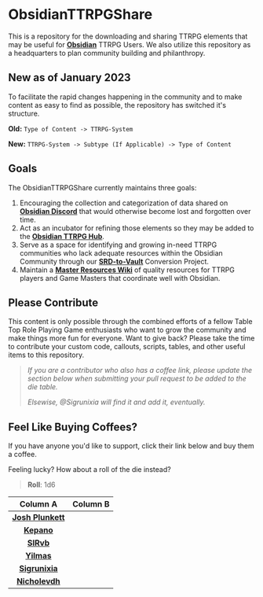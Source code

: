 # ObsidianTTRPGShare

This is a repository for the downloading and sharing TTRPG elements that may be useful for [__Obsidian__](https://obsidian.md) TTRPG Users. We also utilize this repository as a headquarters to plan community building and philanthropy.

## New as of January 2023

To facilitate the rapid changes happening in the community and to make content as easy to find as possible, the repository has switched it's structure.

__Old:__ `Type of Content -> TTRPG-System`

__New:__ `TTRPG-System -> Subtype (If Applicable) -> Type of Content`

## Goals

The ObsidianTTRPGShare currently maintains three goals:

1. Encouraging the collection and categorization of data shared on [__Obsidian Discord__](https://discord.gg/obsidianmd) that would otherwise become lost and forgotten over time.
2. Act as an incubator for refining those elements so they may be added to the [__Obsidian TTRPG Hub__](https://publish.obsidian.md/hub/04+-+Guides%2C+Workflows%2C+%26+Courses/for+TTRPG).
3. Serve as a space for identifying and growing in-need TTRPG communities who lack adequate resources within the Obsidian Community through our [__SRD-to-Vault__](https://github.com/ObsidianTTRPGProject/ObsidianTTRPGShare/issues/4) Conversion Project.
4. Maintain a [__Master Resources Wiki__](https://github.com/ObsidianTTRPGProject/ObsidianTTRPGShare/wiki) of quality resources for TTRPG players and Game Masters that coordinate well with Obsidian.

## Please Contribute

This content is only possible through the combined efforts of a fellow Table Top Role Playing Game enthusiasts who want to grow the community and make things more fun for everyone. Want to give back? Please take the time to contribute your custom code, callouts, scripts, tables, and other useful items to this repository.

>_If you are a contributor who also has a coffee link, please update the section below when submitting your pull request to be added to the die table._
>
>_Elsewise, @Sigrunixia will find it and add it, eventually._

## Feel Like Buying Coffees?

If you have anyone you'd like to support, click their link below and buy them a coffee.

Feeling lucky? How about a roll of the die instead?

> __Roll__: 1d6

|                           Column A                           | Column B |
|:------------------------------------------------------------:| -------- |
| __[Josh Plunkett](https://www.patreon.com/join/JPlunkett?)__ |          |
|      __[Kepano](https://www.buymeacoffee.com/kepano)__       |          |
|             __[SlRvb](https://ko-fi.com/slrvb)__             |          |
|            __[Yilmas](https://ko-fi.com/yilmas)__            |          |
|        __[Sigrunixia](https://ko-fi.com/sigrunixia)__        |          |
|        __[Nicholevdh](https://ko-fi.com/nicolevdh)__         |          |
